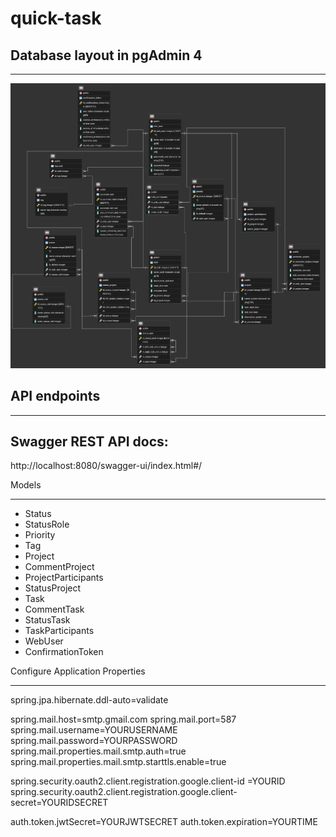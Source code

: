 # quick-task
## Database layout in pgAdmin 4
_________
![Image alt](https://github.com/LestFeeD/quick-task/blob/main/Database.png)

## API endpoints
_________
## Swagger REST API docs:
http://localhost:8080/swagger-ui/index.html#/

Models
______
+ Status
+ StatusRole
+ Priority
+ Tag
+ Project
+ CommentProject
+ ProjectParticipants
+ StatusProject
+ Task
+ CommentTask
+ StatusTask
+ TaskParticipants
+ WebUser
+ ConfirmationToken

Configure  Application Properties
________
spring.jpa.hibernate.ddl-auto=validate

spring.mail.host=smtp.gmail.com
spring.mail.port=587
spring.mail.username=YOURUSERNAME
spring.mail.password=YOURPASSWORD
spring.mail.properties.mail.smtp.auth=true
spring.mail.properties.mail.smtp.starttls.enable=true

spring.security.oauth2.client.registration.google.client-id =YOURID
spring.security.oauth2.client.registration.google.client-secret=YOURIDSECRET

auth.token.jwtSecret=YOURJWTSECRET
auth.token.expiration=YOURTIME
